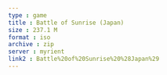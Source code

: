 ```yaml
---
type : game
title : Battle of Sunrise (Japan)
size : 237.1 M
format : iso
archive : zip
server : myrient
link2 : Battle%20of%20Sunrise%20%28Japan%29
---
```

